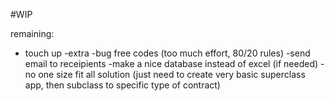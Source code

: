 #WIP

remaining:
* touch up
 -extra
 -bug free codes (too much effort, 80/20 rules)
 -send email to receipients
 -make a nice database instead of excel (if needed)
 -no one size fit all solution (just need to create very basic superclass app, then subclass to specific type of contract)
